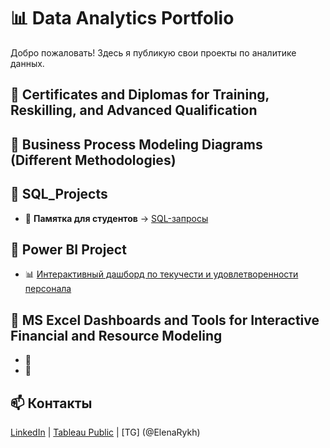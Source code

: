 # 📊 Data Analytics Portfolio  
Добро пожаловать! Здесь я публикую свои проекты по аналитике данных.  

## 🔹 Certificates and Diplomas for Training, Reskilling, and Advanced Qualification

## 🔹 Business Process Modeling Diagrams (Different Methodologies)


## 🔹 SQL_Projects
- 📌 **Памятка для студентов** → [SQL-запросы](https://github.com/ВАШ_ЛОГИН/data-analytics-portfolio/sql_projects)  

## 🔹 Power BI Project 
- 📊 [Интерактивный дашборд по текучести и удовлетворенности персонала](https://app.powerbi.com/...)  

## 🔹 MS Excel Dashboards and Tools for Interactive Financial and Resource Modeling
- 📌
- 📌

## 📫 Контакты  
[LinkedIn](https://www.linkedin.com/in/elena-rykhlova-82965623a ) | [Tableau Public](https://public.tableau.com/profile/ВАШ_ЛИНК/)  | [TG] (@ElenaRykh)
